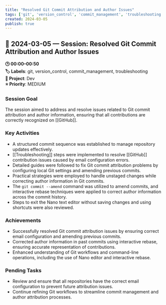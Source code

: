 ```yaml
---
title: "Resolved Git Commit Attribution and Author Issues"
tags: ['git', 'version_control', 'commit_management', 'troubleshooting']
created: 2024-03-05
publish: true
---
```


## 📅 2024-03-05 — Session: Resolved Git Commit Attribution and Author Issues

**🕒 00:00–00:50**  
**🏷️ Labels**: git, version_control, commit_management, troubleshooting  
**📂 Project**: Dev  
**⭐ Priority**: MEDIUM  


### Session Goal
The session aimed to address and resolve issues related to Git commit attribution and author information, ensuring that all contributions are correctly recognized on [[GitHub]].

### Key Activities
- A structured commit sequence was established to manage repository updates effectively.
- [[Troubleshooting]] steps were implemented to resolve [[GitHub]] contribution issues caused by email configuration errors.
- Detailed guides were followed to fix Git commit attribution problems by configuring local Git settings and amending previous commits.
- Practical strategies were employed to handle unstaged changes while correcting author information in Git commits.
- The `git commit --amend` command was utilized to amend commits, and interactive rebase techniques were applied to correct author information across the commit history.
- Steps to exit the Nano text editor without saving changes and using shortcuts were also reviewed.

### Achievements
- Successfully resolved Git commit attribution issues by ensuring correct email configuration and amending previous commits.
- Corrected author information in past commits using interactive rebase, ensuring accurate representation of contributions.
- Enhanced understanding of Git workflows and command-line operations, including the use of Nano editor and interactive rebase.

### Pending Tasks
- Review and ensure that all repositories have the correct email configuration to prevent future attribution issues.
- Continue refining Git workflows to streamline commit management and author attribution processes.
